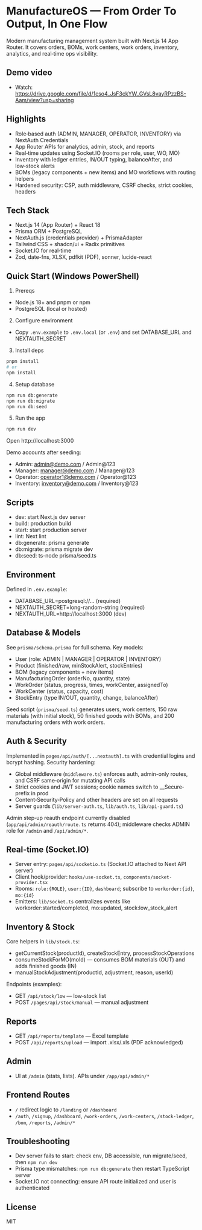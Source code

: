 # ManufactureOS — From Order To Output, In One Flow

Modern manufacturing management system built with Next.js 14 App Router. It covers orders, BOMs, work centers, work orders, inventory, analytics, and real‑time ops visibility.

## Demo video
- Watch: https://drive.google.com/file/d/1cso4_JsF3ckYW_GVsL8vayRPzzBS-Aam/view?usp=sharing

## Highlights
- Role‑based auth (ADMIN, MANAGER, OPERATOR, INVENTORY) via NextAuth Credentials
- App Router APIs for analytics, admin, stock, and reports
- Real‑time updates using Socket.IO (rooms per role, user, WO, MO)
- Inventory with ledger entries, IN/OUT typing, balanceAfter, and low‑stock alerts
- BOMs (legacy components + new items) and MO workflows with routing helpers
- Hardened security: CSP, auth middleware, CSRF checks, strict cookies, headers

## Tech Stack
- Next.js 14 (App Router) + React 18
- Prisma ORM + PostgreSQL
- NextAuth.js (credentials provider) + PrismaAdapter
- Tailwind CSS + shadcn/ui + Radix primitives
- Socket.IO for real‑time
- Zod, date-fns, XLSX, pdfkit (PDF), sonner, lucide-react

## Quick Start (Windows PowerShell)
1) Prereqs
- Node.js 18+ and pnpm or npm
- PostgreSQL (local or hosted)

2) Configure environment
- Copy `.env.example` to `.env.local` (or `.env`) and set DATABASE_URL and NEXTAUTH_SECRET

3) Install deps
```powershell
pnpm install
# or
npm install
```

4) Setup database
```powershell
npm run db:generate
npm run db:migrate
npm run db:seed
```

5) Run the app
```powershell
npm run dev
```
Open http://localhost:3000

Demo accounts after seeding:
- Admin: admin@demo.com / Admin@123
- Manager: manager@demo.com / Manager@123
- Operator: operator1@demo.com / Operator@123
- Inventory: inventory@demo.com / Inventory@123

## Scripts
- dev: start Next.js dev server
- build: production build
- start: start production server
- lint: Next lint
- db:generate: prisma generate
- db:migrate: prisma migrate dev
- db:seed: ts-node prisma/seed.ts

## Environment
Defined in `.env.example`:
- DATABASE_URL=postgresql://… (required)
- NEXTAUTH_SECRET=long-random-string (required)
- NEXTAUTH_URL=http://localhost:3000 (dev)

## Database & Models
See `prisma/schema.prisma` for full schema. Key models:
- User (role: ADMIN | MANAGER | OPERATOR | INVENTORY)
- Product (finished/raw, minStockAlert, stockEntries)
- BOM (legacy components + new items)
- ManufacturingOrder (orderNo, quantity, state)
- WorkOrder (status, progress, times, workCenter, assignedTo)
- WorkCenter (status, capacity, cost)
- StockEntry (type IN/OUT, quantity, change, balanceAfter)

Seed script (`prisma/seed.ts`) generates users, work centers, 150 raw materials (with initial stock), 50 finished goods with BOMs, and 200 manufacturing orders with work orders.

## Auth & Security
Implemented in `pages/api/auth/[...nextauth].ts` with credential logins and bcrypt hashing. Security hardening:
- Global middleware (`middleware.ts`) enforces auth, admin-only routes, and CSRF same‑origin for mutating API calls
- Strict cookies and JWT sessions; cookie names switch to __Secure‑ prefix in prod
- Content‑Security‑Policy and other headers are set on all requests
- Server guards (`lib/server-auth.ts`, `lib/auth.ts`, `lib/api-guard.ts`)

Admin step‑up reauth endpoint currently disabled (`app/api/admin/reauth/route.ts` returns 404); middleware checks ADMIN role for `/admin` and `/api/admin/*`.

## Real‑time (Socket.IO)
- Server entry: `pages/api/socketio.ts` (Socket.IO attached to Next API server)
- Client hook/provider: `hooks/use-socket.ts`, `components/socket-provider.tsx`
- Rooms: `role:{ROLE}`, `user:{ID}`, `dashboard`; subscribe to `workorder:{id}`, `mo:{id}`
- Emitters: `lib/socket.ts` centralizes events like workorder:started/completed, mo:updated, stock:low_stock_alert

## Inventory & Stock
Core helpers in `lib/stock.ts`:
- getCurrentStock(productId), createStockEntry, processStockOperations
- consumeStockForMO(moId) — consumes BOM materials (OUT) and adds finished goods (IN)
- manualStockAdjustment(productId, adjustment, reason, userId)

Endpoints (examples):
- GET `/api/stock/low` — low‑stock list
- POST `/pages/api/stock/manual` — manual adjustment

## Reports
- GET `/api/reports/template` — Excel template
- POST `/api/reports/upload` — import .xlsx/.xls (PDF acknowledged)

## Admin
- UI at `/admin` (stats, lists). APIs under `/app/api/admin/*`

## Frontend Routes
- `/` redirect logic to `/landing` or `/dashboard`
- `/auth`, `/signup`, `/dashboard`, `/work-orders`, `/work-centers`, `/stock-ledger`, `/bom`, `/reports`, `/admin/*`

## Troubleshooting
- Dev server fails to start: check env, DB accessible, run migrate/seed, then `npm run dev`
- Prisma type mismatches: `npm run db:generate` then restart TypeScript server
- Socket.IO not connecting: ensure API route initialized and user is authenticated

## License
MIT

